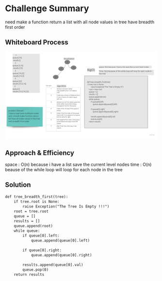 # Challenge Summary
<!-- Description of the challenge -->
need make a function return a list with all node values in tree have breadth first order

## Whiteboard Process
<!-- Embedded whiteboard image -->
![breadth_first](../images/breadth_first_search.jpg)

## Approach & Efficiency
<!-- What approach did you take? Why? What is the Big O space/time for this approach? -->
space : O(n) because i have a list save the current level nodes
time : O(n) beause of the  while loop will loop for each node in the tree

## Solution
<!-- Show how to run your code, and examples of it in action -->
```
def tree_breadth_first(tree):
    if tree.root is None:
        raise Exception("The Tree Is Empty !!!")
    root = tree.root
    queue = []
    results = []
    queue.append(root)
    while queue:
        if queue[0].left:
            queue.append(queue[0].left)

        if queue[0].right:
            queue.append(queue[0].right)

        results.append(queue[0].val)
        queue.pop(0)
    return results

```

